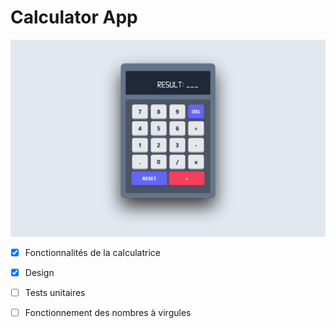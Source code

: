 # Calculator App

![](src/assets/img/calculator.png)

- [x] Fonctionnalités de la calculatrice

- [x] Design 

- [ ] Tests unitaires

- [ ] Fonctionnement des nombres à virgules

